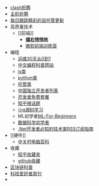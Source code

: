 - [clash折腾](https://yattazen.com/tutorial/clash-custom-config.html)
- [主机折腾](https://flybace.com/category/diy)
- [每日跟踪精彩的自托管更新](https://www.trackawesomelist.com/awesome-selfhosted/awesome-selfhosted/)
- 高质量技术
	- [[前端]]
		- [**偏右悄悄地**](https://www.zhihu.com/people/afc163/answers)
		- [微软前端训练营](https://github.com/microsoft/frontend-bootcamp)
- 编程
	- [运维30天从0到1](https://github.com/iam-veeramalla/aws-devops-zero-to-hero)
	- [中文编程科普网站](https://ebookfoundation.github.io/free-programming-books/books/free-programming-books-zh.html)
	- [js类](https://github.com/stars/snake34475/lists/js-study)
	- [python类](https://github.com/stars/snake34475/lists/python)
	- [托管类](https://github.com/stars/snake34475/lists/awesome-lists)
	- [中国独立开发者列表](https://github.com/1c7/chinese-independent-developer)
	- [开发者免费套餐](https://github.com/ripienaar/free-for-dev)
	- [知乎根话题](https://www.zhihu.com/topic/19776749/top-answers)
	- [小q源码学习](https://www.jianshu.com/u/0bfb463efb73)
	- ML初学者[ML-For-Beginners](https://github.com/microsoft/ML-For-Beginners)
	- [数据科学初学者](https://github.com/microsoft/Data-Science-For-Beginners)
	- [.Net开发者必知的技术类RSS订阅指南](https://www.cnblogs.com/enjoy233/p/technical_rss_subscription_guide_for_dotNet_developers.html)
- [[硬件]]
	- [中关村电脑百科](https://detail.zol.com.cn/bk/16.html#cpu-hz)
- 收藏
	- [知乎收藏夹](https://www.zhihu.com/people/teng-xiao-ran-85-88/collections)
	- [github收藏](https://github.com/snake34475?tab=stars)
- [区块链科普](https://github.com/xianfeng92/Love-Ethereum)
- [科技爱好者周刊](https://github.com/ruanyf/weekly)
-